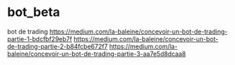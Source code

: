 # bot_beta
bot de trading
https://medium.com/la-baleine/concevoir-un-bot-de-trading-partie-1-bdcfbf29eb7f
https://medium.com/la-baleine/concevoir-un-bot-de-trading-partie-2-b84fcbe672f7
https://medium.com/la-baleine/concevoir-un-bot-de-trading-partie-3-aa7e5d8dcaa8
